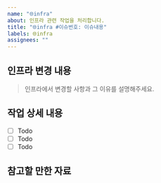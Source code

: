 ```yaml
---
name: "🌐infra"
about: 인프라 관련 작업을 처리합니다.
title: "🌐infra #이슈번호: 이슈내용"
labels: 🌐infra
assignees: ""
---
```


## 인프라 변경 내용

> 인프라에서 변경할 사항과 그 이유를 설명해주세요.

## 작업 상세 내용

- [ ] Todo
- [ ] Todo
- [ ] Todo

## 참고할 만한 자료
